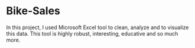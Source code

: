 # Bike-Sales
In this project, I used Microsoft Excel tool to clean, analyze and to visualize this data. This tool is highly robust, interesting, educative and so much more.
